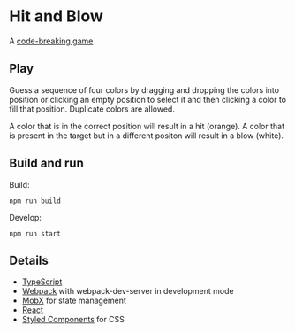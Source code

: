 # Hit and Blow

A [code-breaking game](https://en.wikipedia.org/wiki/Mastermind_(board_game))

## Play

Guess a sequence of four colors by dragging and dropping the colors into position or clicking an empty position to select it and then clicking a color to fill that position. Duplicate colors are allowed.

A color that is in the correct position will result in a hit (orange). A color that is present in the target but in a different positon will result in a blow (white).

## Build and run

Build:
````
npm run build
````

Develop:
````
npm run start
````

## Details

- [TypeScript](https://www.typescriptlang.org)
- [Webpack](https://webpack.js.org/) with webpack-dev-server in development mode
- [MobX](https://mobx.js.org) for state management
- [React](https://reactjs.org/)
- [Styled Components](https://styled-components.com) for CSS